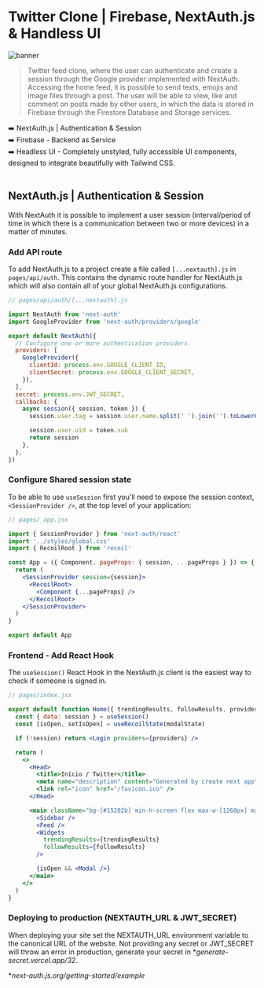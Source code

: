 # Twitter Clone | Firebase, NextAuth.js & Handless UI

![banner](banner.png)

> Twitter feed clone, where the user can authenticate and create a session through the Google provider implemented with NextAuth. Accessing the home feed, it is possible to send texts, emojis and image files through a post. The user will be able to view, like and comment on posts made by other users, in which the data is stored in Firebase through the Firestore Database and Storage services.

:arrow_right: NextAuth.js | Authentication & Session <br />
:arrow_right: Firebase - Backend as Service <br />
:arrow_right: Headless UI - Completely unstyled, fully accessible UI components, designed to integrate beautifully with Tailwind CSS. <br />
<br />

## NextAuth.js | Authentication & Session

With NextAuth it is possible to implement a user session (interval/period of time in which there is a communication between two or more devices) in a matter of minutes. 

### Add API route

To add NextAuth.js to a project create a file called  `[...nextauth].js` in `pages/api/auth`. This contains the dynamic route handler for NextAuth.js which will also contain all of your global NextAuth.js configurations.

```js
// pages/api/auth/[...nextauth].js

import NextAuth from 'next-auth'
import GoogleProvider from 'next-auth/providers/google'

export default NextAuth({
  // Configure one or more authentication providers
  providers: [
    GoogleProvider({
      clientId: process.env.GOOGLE_CLIENT_ID,
      clientSecret: process.env.GOOGLE_CLIENT_SECRET,
    }),
  ],
  secret: process.env.JWT_SECRET,
  callbacks: {
    async session({ session, token }) {
      session.user.tag = session.user.name.split(' ').join('').toLowerCase()

      session.user.uid = token.sub
      return session
    },
  },
})
```

### Configure Shared session state

To be able to use `useSession` first you'll need to expose the session context, `<SessionProvider />`, at the top level of your application:

```jsx
// pages/_app.jsx

import { SessionProvider } from 'next-auth/react'
import '../styles/global.css'
import { RecoilRoot } from 'recoil'

const App = ({ Component, pageProps: { session, ...pageProps } }) => {
  return (
    <SessionProvider session={session}>
      <RecoilRoot>
        <Component {...pageProps} />
      </RecoilRoot>
    </SessionProvider>
  )
}

export default App
```

### Frontend - Add React Hook

The `useSession()` React Hook in the NextAuth.js client is the easiest way to check if someone is signed in.

```jsx
// pages/index.jsx

export default function Home({ trendingResults, followResults, providers }) {
  const { data: session } = useSession()
  const [isOpen, setIsOpen] = useRecoilState(modalState)

  if (!session) return <Login providers={providers} />

  return (
    <>
      <Head>
        <title>Início / Twitter</title>
        <meta name="description" content="Generated by create next app" />
        <link rel="icon" href="/favicon.ico" />
      </Head>

      <main className="bg-[#15202b] min-h-screen flex max-w-[1260px] mx-auto">
        <Sidebar />
        <Feed />
        <Widgets
          trendingResults={trendingResults}
          followResults={followResults}
        />

        {isOpen && <Modal />}
      </main>
    </>
  )
}
```

### Deploying to production (NEXTAUTH_URL & JWT_SECRET) 

When deploying your site set the NEXTAUTH_URL environment variable to the canonical URL of the website. Not providing any secret or JWT_SECRET will throw an error in production, generate your secret in *<i>generate-secret.vercel.app/32</i>.

*<i>next-auth.js.org/getting-started/example</i>

